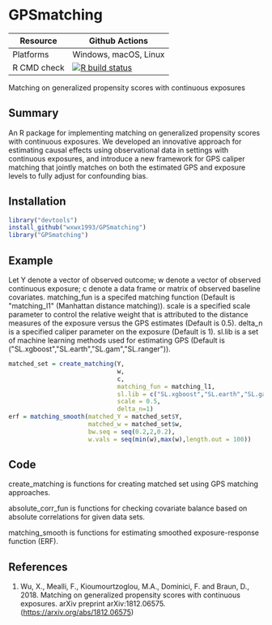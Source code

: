 # GPSmatching


| Resource    |  Github Actions      |
| ----------  | -------------------- |
| Platforms   | Windows, macOS, Linux|
| R CMD check | [![R build status](https://github.com/Naeemkh/GPSmatching/workflows/R-CMD-check/badge.svg)](https://github.com/Naeemkh/GPSmatching/actions) |



Matching on generalized propensity scores with continuous exposures

## Summary

An R package for implementing matching on generalized propensity scores with continuous exposures. We developed an innovative approach for estimating causal effects using observational data in settings with continuous exposures, and introduce a new framework for GPS caliper matching that jointly matches on both the estimated GPS and exposure levels to fully adjust for confounding bias.

## Installation
```r
library("devtools")
install_github("wxwx1993/GPSmatching")
library("GPSmatching")
```

## Example
Let Y denote a vector of observed outcome; w denote a vector of observed continuous exposure; c denote a data frame or matrix of observed baseline covariates.
matching_fun is a specifed matching function (Default is "matching_l1" (Manhattan distance matching)).
scale is a specified scale parameter to control the relative weight that is attributed to the distance measures of the exposure versus the GPS estimates (Default is 0.5).
delta_n is a specified caliper parameter on the exposure (Default is 1).
sl.lib is a set of machine learning methods used for estimating GPS (Default is ("SL.xgboost","SL.earth","SL.gam","SL.ranger")).
```r
matched_set = create_matching(Y,
                              w,
                              c,
                              matching_fun = matching_l1,
                              sl.lib = c("SL.xgboost","SL.earth","SL.gam","SL.ranger"),
                              scale = 0.5,
                              delta_n=1)
erf = matching_smooth(matched_Y = matched_set$Y,
                      matched_w = matched_set$w,
                      bw.seq = seq(0.2,2,0.2),
                      w.vals = seq(min(w),max(w),length.out = 100))
```
        
## Code
create_matching is functions for creating matched set using GPS matching approaches.

absolute_corr_fun is functions for checking covariate balance based on absolute correlations for given data sets.

matching_smooth is functions for estimating smoothed exposure-response function (ERF).

## References

1. Wu, X., Mealli, F., Kioumourtzoglou, M.A., Dominici, F. and Braun, D., 2018. Matching on generalized propensity scores with continuous exposures. arXiv preprint arXiv:1812.06575. (https://arxiv.org/abs/1812.06575)

